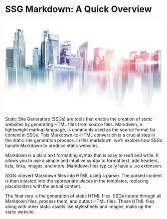 # SSG Markdown: A Quick Overview

![Sample Image](./img/img.png)

Static Site Generators (SSGs) are tools that enable the creation of static websites by generating HTML files from source files. Markdown, a lightweight markup language, is commonly used as the source format for content in SSGs. This Markdown-to-HTML conversion is a crucial step in the static site generation process. In this markdown, we'll explore how SSGs handle Markdown to produce static websites.

Markdown is a plain text formatting syntax that is easy to read and write. It allows you to use a simple and intuitive syntax to format text, add headers, lists, links, images, and more. Markdown files typically have a `.md` extension.

SSGs convert Markdown files into HTML using a parser. The parsed content is then injected into the appropriate places in the templates, replacing placeholders with the actual content.

The final step is the generation of static HTML files. SSGs iterate through all Markdown files, process them, and output HTML files. These HTML files, along with other static assets like stylesheets and images, make up the static website.
